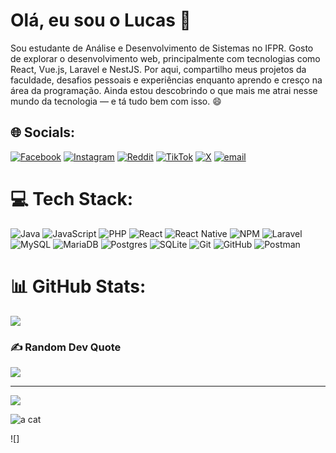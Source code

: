 # Olá, eu sou o Lucas 👋
Sou estudante de Análise e Desenvolvimento de Sistemas no IFPR. Gosto de explorar o desenvolvimento web, principalmente com tecnologias como React, Vue.js, Laravel e NestJS.
Por aqui, compartilho meus projetos da faculdade, desafios pessoais e experiências enquanto aprendo e cresço na área da programação. Ainda estou descobrindo o que mais me atrai nesse mundo da tecnologia — e tá tudo bem com isso. 😄

## 🌐 Socials:
[![Facebook](https://img.shields.io/badge/Facebook-%231877F2.svg?logo=Facebook&logoColor=white)](https://facebook.com/lucas.842351) [![Instagram](https://img.shields.io/badge/Instagram-%23E4405F.svg?logo=Instagram&logoColor=white)](https://instagram.com/lukkkkcas) [![Reddit](https://img.shields.io/badge/Reddit-%23FF4500.svg?logo=Reddit&logoColor=white)](https://reddit.com/user/Grouchy-Cut4767) [![TikTok](https://img.shields.io/badge/TikTok-%23000000.svg?logo=TikTok&logoColor=white)](https://tiktok.com/@lucasprzybysz) [![X](https://img.shields.io/badge/X-black.svg?logo=X&logoColor=white)](https://x.com/1BonVivant) [![email](https://img.shields.io/badge/Email-D14836?logo=gmail&logoColor=white)](mailto:lsaviolo90@gmail.com) 

# 💻 Tech Stack:
![Java](https://img.shields.io/badge/java-%23ED8B00.svg?style=for-the-badge&logo=openjdk&logoColor=white) ![JavaScript](https://img.shields.io/badge/javascript-%23323330.svg?style=for-the-badge&logo=javascript&logoColor=%23F7DF1E) ![PHP](https://img.shields.io/badge/php-%23777BB4.svg?style=for-the-badge&logo=php&logoColor=white) ![React](https://img.shields.io/badge/react-%2320232a.svg?style=for-the-badge&logo=react&logoColor=%2361DAFB) ![React Native](https://img.shields.io/badge/react_native-%2320232a.svg?style=for-the-badge&logo=react&logoColor=%2361DAFB) ![NPM](https://img.shields.io/badge/NPM-%23CB3837.svg?style=for-the-badge&logo=npm&logoColor=white) ![Laravel](https://img.shields.io/badge/laravel-%23FF2D20.svg?style=for-the-badge&logo=laravel&logoColor=white) ![MySQL](https://img.shields.io/badge/mysql-4479A1.svg?style=for-the-badge&logo=mysql&logoColor=white) ![MariaDB](https://img.shields.io/badge/MariaDB-003545?style=for-the-badge&logo=mariadb&logoColor=white) ![Postgres](https://img.shields.io/badge/postgres-%23316192.svg?style=for-the-badge&logo=postgresql&logoColor=white) ![SQLite](https://img.shields.io/badge/sqlite-%2307405e.svg?style=for-the-badge&logo=sqlite&logoColor=white) ![Git](https://img.shields.io/badge/git-%23F05033.svg?style=for-the-badge&logo=git&logoColor=white) ![GitHub](https://img.shields.io/badge/github-%23121011.svg?style=for-the-badge&logo=github&logoColor=white) ![Postman](https://img.shields.io/badge/Postman-FF6C37?style=for-the-badge&logo=postman&logoColor=white)
# 📊 GitHub Stats:
![](https://github-readme-stats.vercel.app/api/top-langs/?username=LucasSaviolo&theme=dark&hide_border=false&include_all_commits=true&count_private=true&layout=compact)

### ✍️ Random Dev Quote
![](https://quotes-github-readme.vercel.app/api?type=horizontal&theme=radical)

---
[![](https://visitcount.itsvg.in/api?id=LucasSaviolo&icon=9&color=0)](https://visitcount.itsvg.in)

![a cat](https://user-images.githubusercontent.com/74038190/212741999-016fddbd-617a-4448-8042-0ecf907aea25.gif)

![]




<!-- Proudly created with GPRM ( https://gprm.itsvg.in ) -->

